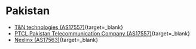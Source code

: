 # Pakistan

- [T&N technologies (AS17557)](http://lg.telchina.net.pk/){target=_blank}
- [PTCL Pakistan Telecommunication Company (AS17557)](http://203.99.163.160/bg/){target=_blank}
- [Nexlinx (AS17563)](http://lg.nexlinx.net.pk/){target=_blank}
